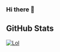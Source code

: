 ### Hi there 👋

## GitHub Stats
[![Lol](https://github-readme-stats.vercel.app/api?username=ArtemkaDev&show_icons=true&theme=radical&count_private=true&hide=issues)](https://github.com/ArtemkaDev?tab=repositories)
<!--
**ArtemkaDev/ArtemkaDev** is a ✨ _special_ ✨ repository because its `README.md` (this file) appears on your GitHub profile.

Here are some ideas to get you started:

- 🔭 I’m currently working on ...
- 🌱 I’m currently learning ...
- 👯 I’m looking to collaborate on ...
- 🤔 I’m looking for help with ...
- 💬 Ask me about ...
- 📫 How to reach me: ...
- 😄 Pronouns: ...
- ⚡ Fun fact: ...
-->
